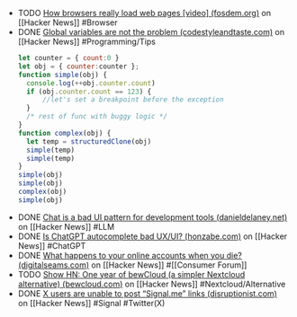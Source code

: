 - TODO [How browsers really load web pages [video] (fosdem.org)](https://news.ycombinator.com/item?id=43081678) on [[Hacker News]] #Browser
- DONE [Global variables are not the problem (codestyleandtaste.com)](https://news.ycombinator.com/item?id=42891284) on [[Hacker News]] #Programming/Tips
  ```javascript
  let counter = { count:0 }
  let obj = { counter:counter };
  function simple(obj) { 
  	console.log(++obj.counter.count) 
  	if (obj.counter.count == 123) {
  		//let's set a breakpoint before the exception
  	}
  	/* rest of func with buggy logic */
  }
  function complex(obj) {
  	let temp = structuredClone(obj)
  	simple(temp)
  	simple(temp)		
  }
  simple(obj)
  simple(obj)
  complex(obj)
  simple(obj)
  ```
- DONE [Chat is a bad UI pattern for development tools (danieldelaney.net)](https://news.ycombinator.com/item?id=42934190) on [[Hacker News]] #LLM
- DONE [Is ChatGPT autocomplete bad UX/UI? (honzabe.com)](https://news.ycombinator.com/item?id=43076418) on [[Hacker News]] #ChatGPT
- DONE [What happens to your online accounts when you die? (digitalseams.com)](https://news.ycombinator.com/item?id=42991112) on [[Hacker News]] #[[Consumer Forum]]
- TODO [Show HN: One year of bewCloud (a simpler Nextcloud alternative) (bewcloud.com)](https://news.ycombinator.com/item?id=43125641) on [[Hacker News]] #Nextcloud/Alternative
- DONE [X users are unable to post “Signal.me” links (disruptionist.com)](https://news.ycombinator.com/item?id=43076710) on [[Hacker News]] #Signal #Twitter(X)
